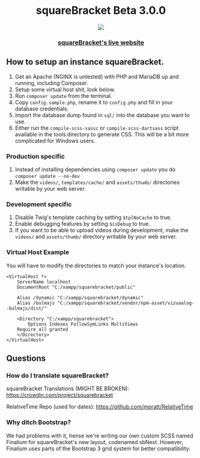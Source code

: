 <h1 align="center">squareBracket Beta 3.0.0</h1>
<p align="center">
<img src="https://user-images.githubusercontent.com/45898787/186765639-085e4eac-6120-4469-b3bf-e2728d5c4e2f.png">
</p>

<h3 align="center"><a href="https://pok.byteemail.com/">squareBracket's live website</a></h3>

## How to setup an instance squareBracket.
1. Get an Apache (NGINX is untested) with PHP and MariaDB up and running, including Composer.
1. Setup some virtual host shit, look below.
1. Run `composer update` from the terminal.
1. Copy `config.sample.php`, rename it to `config.php` and fill in your database credentials.
1. Import the database dump found in `sql/` into the database you want to use.
1. Either run the `compile-scss-sassc` or `compile-scss-dartsass` script available in the tools directory to generate CSS. This will be a bit more complicated for Windows users.

### Production specific
1. Instead of installing dependencies using `composer update` you do `composer update --no-dev`
1. Make the `videos/`, `templates/cache/` and `assets/thumb/` directories writable by your web server.

### Development specific

1. Disable Twig's template caching by setting `$tplNoCache` to true.
1. Enable debugging features by setting `$isDebug` to true.
1. If you want to be able to upload videos during development, make the `videos/` and `assets/thumb/` directory writable by your web server.

### Virtual Host Example
You will have to modify the directories to match your instance's location.
```
<VirtualHost *> 
    ServerName localhost
    DocumentRoot "C:/xampp/squarebracket/public"

    Alias /dynamic "C:/xampp/squarebracket/dynamic"
    Alias /bulmajs "C:/xampp/squarebracket/vendor/npm-asset/vizuaalog--bulmajs/dist/"

    <Directory "C:/xampp/squarebracket">
        Options Indexes FollowSymLinks MultiViews
	Require all granted
    </Directory>
</VirtualHost>
```

## Questions

### How do I translate squareBracket?

squareBracket Translations (MIGHT BE BROKEN): https://crowdin.com/project/squarebracket

RelativeTime Repo (used for dates): https://github.com/mpratt/RelativeTime

### Why ditch Bootstrap?
We had problems with it, hense we're writing our own custom SCSS named Finalium for squareBracket's new layout, codenamed sbNext. However, Finalium uses parts of the Bootstrap 3 grid system for better compatibility.
